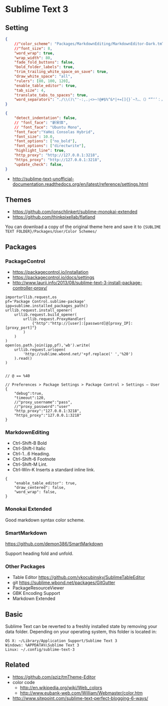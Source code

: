 # Sublime Text 3

## Setting

```json
{
    //"color_scheme": "Packages/MarkdownEditing/MarkdownEditor-Dark.tmTheme",
    //"font_size": 8,
    "word_wrap": true,
    "wrap_width": 80,
    "fade_fold_buttons": false,
    "bold_folder_labels": true,
    "trim_trailing_white_space_on_save": true,
    "draw_white_space": "all",
    "rulers": [80, 100, 120],
    "enable_table_editor": true,
    "tab_size": 4,
    "translate_tabs_to_spaces": true,
    "word_separators": "./\\()\"'-:,.;<>~!@#$%^&*|+=[]{}`~?。、（）“”‘’：，；《》！【】『』",
}

{
    "detect_indentation": false,
    // "font_face": "新宋体",
    // "font_face": "Ubuntu Mono",
    "font_face":"YaHei Consolas Hybrid",
    "font_size": 10.0,
    "font_options": ["no_bold"],
    "font_options": ["directwrite"],
    "highlight_line": true,
    "http_proxy": "http://127.0.0.1:3218",
    "https_proxy": "http://127.0.0.1:3218",
    "update_check": false,
}
```

- http://sublime-text-unofficial-documentation.readthedocs.org/en/latest/reference/settings.html

## Themes

- https://github.com/jonschlinkert/sublime-monokai-extended
- https://github.com/thinkpixellab/flatland

You can download a copy of the original theme here and save it to `{SUBLIME TEXT FOLDER}/Packages/User/Color Schemes/`

## Packages

### PackageControl

- https://packagecontrol.io/installation
- https://packagecontrol.io/docs/settings
- http://www.laurii.info/2013/08/sublime-text-3-install-package-controller-proxy/

```
importurllib.request,os
pf='Package Control.sublime-package'
ipp=sublime.installed_packages_path()
urllib.request.install_opener(
    urllib.request.build_opener(
        urllib.request.ProxyHandler(
            {"http":"http://[user]:[password]@[proxy_IP]:[proxy_port]"}
        )
    )
)
open(os.path.join(ipp,pf),'wb').write(
    urllib.request.urlopen(
        'http://sublime.wbond.net/'+pf.replace(' ','%20')
    ).read()
)
```

``` urllib.request.build_opener( urllib.request.ProxyHandler({"http":"http://127.0.0.1:3218"}))

// @ == %40
```

```
// Preferences > Package Settings > Package Control > Settings – User
{
    "debug":true,
    "timeout":120,
    //"proxy_username":"pass",
    //"proxy_password":"user"
    "http_proxy":"127.0.0.1:3218",
    "https_proxy":"127.0.0.1:3218"
}
```

### MarkdownEditing

- Ctrl-Shift-B  Bold
- Ctrl-Shift-I  Italic
- Ctrl-1...6  Heading.
- Ctrl-Shift-6  Footnote
- Ctrl-Shift-M  Lint.
- Ctrl-Win-K  Inserts a standard inline link.

```
{
    "enable_table_editor": true,
    "draw_centered": false,
    "word_wrap": false,
}
```
### Monokai Extended

Good markdown syntax color scheme.

### SmartMarkdown

https://github.com/demon386/SmartMarkdown

Support heading fold and unfold.

### Other Packages
- Table Editor
  https://github.com/vkocubinsky/SublimeTableEditor
- git
  https://sublime.wbond.net/packages/GitGutter
- PackageResourceViewer
- GBK Encoding Support
- Markdown Extended

## Basic

Sublime Text can be reverted to a freshly installed state by removing your data folder. Depending on your operating system, this folder is located in:

    OS X: ~/Library/Application Support/Sublime Text 3
    Windows: %APPDATA%\Sublime Text 3
    Linux: ~/.config/sublime-text-3

## Related

- https://github.com/aziz/tmTheme-Editor
- color code
  - http://en.wikipedia.org/wiki/Web_colors
  - http://www.eubank-web.com/William/Webmaster/color.htm
- http://www.sitepoint.com/sublime-text-perfect-blogging-6-ways/
